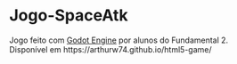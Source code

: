 
<div>
  <h1>Jogo-SpaceAtk</h1>
Jogo feito com <a href="https://godotengine.org/">Godot Engine</a> por alunos do Fundamental 2. <br>
Disponível em https://arthurw74.github.io/html5-game/
</div>
